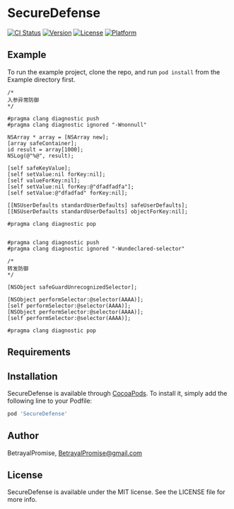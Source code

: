 # SecureDefense

[![CI Status](https://img.shields.io/travis/BetrayalPromise/SecureDefense.svg?style=flat)](https://travis-ci.org/BetrayalPromise/SecureDefense)
[![Version](https://img.shields.io/cocoapods/v/SecureDefense.svg?style=flat)](https://cocoapods.org/pods/SecureDefense)
[![License](https://img.shields.io/cocoapods/l/SecureDefense.svg?style=flat)](https://cocoapods.org/pods/SecureDefense)
[![Platform](https://img.shields.io/cocoapods/p/SecureDefense.svg?style=flat)](https://cocoapods.org/pods/SecureDefense)

## Example

To run the example project, clone the repo, and run `pod install` from the Example directory first.
```
/*
入参异常防御
*/

#pragma clang diagnostic push
#pragma clang diagnostic ignored "-Wnonnull"

NSArray * array = [NSArray new];
[array safeContainer];
id result = array[1000];
NSLog(@"%@", result);

[self safeKeyValue];
[self setValue:nil forKey:nil];
[self valueForKey:nil];
[self setValue:nil forKey:@"dfadfadfa"];
[self setValue:@"dfadfad" forKey:nil];

[[NSUserDefaults standardUserDefaults] safeUserDefaults];
[[NSUserDefaults standardUserDefaults] objectForKey:nil];

#pragma clang diagnostic pop


#pragma clang diagnostic push
#pragma clang diagnostic ignored "-Wundeclared-selector"

/*
转发防御
*/

[NSObject safeGuardUnrecognizedSelector];

[NSObject performSelector:@selector(AAAA)];
[self performSelector:@selector(AAAA)];
[NSObject performSelector:@selector(AAAA)];
[self performSelector:@selector(AAAA)];

#pragma clang diagnostic pop
```

## Requirements

## Installation

SecureDefense is available through [CocoaPods](https://cocoapods.org). To install
it, simply add the following line to your Podfile:

```ruby
pod 'SecureDefense'
```

## Author

BetrayalPromise, BetrayalPromise@gmail.com

## License

SecureDefense is available under the MIT license. See the LICENSE file for more info.
